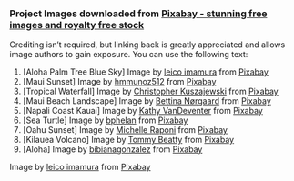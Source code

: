 ### Project Images downloaded from [Pixabay - stunning free images and royalty free stock](https://pixabay.com/)

Crediting isn’t required, but linking back is greatly appreciated and allows image authors to gain exposure. You can use the following text:

  1.  [Aloha Palm Tree Blue Sky]  Image by <a href="https://pixabay.com/users/graziebambino-1593455/?utm_source=link-attribution&amp;utm_medium=referral&amp;utm_campaign=image&amp;utm_content=2700190">leico imamura</a> from <a href="https://pixabay.com/?utm_source=link-attribution&amp;utm_medium=referral&amp;utm_campaign=image&amp;utm_content=2700190">Pixabay</a>
  2.  [Maui Sunset] Image by <a href="https://pixabay.com/users/hmmunoz512-6376382/?utm_source=link-attribution&amp;utm_medium=referral&amp;utm_campaign=image&amp;utm_content=2729958">hmmunoz512</a> from <a href="https://pixabay.com/?utm_source=link-attribution&amp;utm_medium=referral&amp;utm_campaign=image&amp;utm_content=2729958">Pixabay</a>
  3. [Tropical Waterfall] Image by <a href="https://pixabay.com/users/kuszapro-369349/?utm_source=link-attribution&amp;utm_medium=referral&amp;utm_campaign=image&amp;utm_content=410128">Christopher Kuszajewski</a> from <a href="https://pixabay.com/?utm_source=link-attribution&amp;utm_medium=referral&amp;utm_campaign=image&amp;utm_content=410128">Pixabay</a>
  4. [Maui Beach Landscape]  Image by <a href="https://pixabay.com/users/bkd-1006949/?utm_source=link-attribution&amp;utm_medium=referral&amp;utm_campaign=image&amp;utm_content=1630540">Bettina Nørgaard</a> from <a href="https://pixabay.com/?utm_source=link-attribution&amp;utm_medium=referral&amp;utm_campaign=image&amp;utm_content=1630540">Pixabay</a>
  5. [Napali Coast Kauai]  Image by <a href="https://pixabay.com/users/kdvandeventer-25979/?utm_source=link-attribution&amp;utm_medium=referral&amp;utm_campaign=image&amp;utm_content=91676">Kathy VanDeventer</a> from <a href="https://pixabay.com/?utm_source=link-attribution&amp;utm_medium=referral&amp;utm_campaign=image&amp;utm_content=91676">Pixabay</a>
  6. [Sea Turtle]  Image by <a href="https://pixabay.com/users/bphelan-610972/?utm_source=link-attribution&amp;utm_medium=referral&amp;utm_campaign=image&amp;utm_content=547162">bphelan</a> from <a href="https://pixabay.com/?utm_source=link-attribution&amp;utm_medium=referral&amp;utm_campaign=image&amp;utm_content=547162">Pixabay</a>
  7. [Oahu Sunset]  Image by <a href="https://pixabay.com/users/michelle_raponi-165491/?utm_source=link-attribution&amp;utm_medium=referral&amp;utm_campaign=image&amp;utm_content=1034525">Michelle Raponi</a> from <a href="https://pixabay.com/?utm_source=link-attribution&amp;utm_medium=referral&amp;utm_campaign=image&amp;utm_content=1034525">Pixabay</a>
  8. [Kilauea Volcano]  Image by <a href="https://pixabay.com/users/tommygbeatty-6864859/?utm_source=link-attribution&amp;utm_medium=referral&amp;utm_campaign=image&amp;utm_content=3088675">Tommy Beatty</a> from <a href="https://pixabay.com/?utm_source=link-attribution&amp;utm_medium=referral&amp;utm_campaign=image&amp;utm_content=3088675">Pixabay</a>
  9. [Aloha]  Image by <a href="https://pixabay.com/users/bibianagonzalez-209869/?utm_source=link-attribution&amp;utm_medium=referral&amp;utm_campaign=image&amp;utm_content=305857">bibianagonzalez</a> from <a href="https://pixabay.com/?utm_source=link-attribution&amp;utm_medium=referral&amp;utm_campaign=image&amp;utm_content=305857">Pixabay</a>  






Image by <a href="https://pixabay.com/users/graziebambino-1593455/?utm_source=link-attribution&amp;utm_medium=referral&amp;utm_campaign=image&amp;utm_content=2700190">leico imamura</a> from <a href="https://pixabay.com/?utm_source=link-attribution&amp;utm_medium=referral&amp;utm_campaign=image&amp;utm_content=2700190">Pixabay</a>